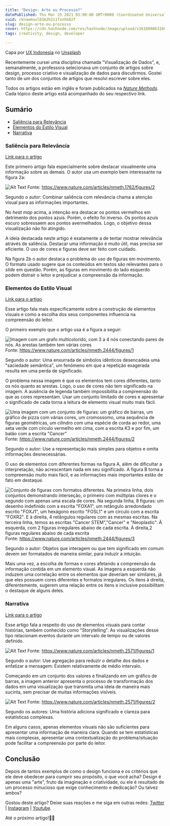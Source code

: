```yaml
---
title: "Design: Arte ou Processo?"
datePublished: Thu Mar 25 2021 03:00:00 GMT+0000 (Coordinated Universal Time)
cuid: cknawmuul03m2h2s1fxnhb82f
slug: design-arte-ou-processo
cover: https://cdn.hashnode.com/res/hashnode/image/upload/v1618008631602/DvMIztlj_.png
tags: creativity, design, developer

---
```


<span>Capa por <a href="https://unsplash.com/@uxindo?utm_source=unsplash&amp;utm_medium=referral&amp;utm_content=creditCopyText">UX Indonesia</a> no <a href="https://unsplash.com/s/photos/design-process?utm_source=unsplash&amp;utm_medium=referral&amp;utm_content=creditCopyText">Unsplash</a></span>

Recentemente cursei uma disciplina chamada "Visualização de Dados", e, semanalmente, a professora selecionava um conjunto de artigos sobre design, processo criativo e visualização de dados para discutirmos. Gostei tanto de um dos conjuntos de artigos que resolvi escrever sobre eles.

Todos os artigos estão em inglês e foram publicados na <i>[Nature Methods](https://www.nature.com/nmeth/)</i>. Cada tópico deste artigo está acompanhado do seu respectivo link.

## Sumário

- [Saliência para Relevância](#saliência-para-relevância)
- [Elementos do Estilo Visual](#elementos-do-estilo-visual)
- [Narrativa](#narrativa)

### Saliência para Relevância

[Link para o artigo](https://www.nature.com/articles/nmeth.1762)

Este primeiro artigo fala especialmente sobre destacar visualmente uma informação sobre as demais. O autor usa um exemplo bem interessante na figura 2a:

![Alt Text](https://dev-to-uploads.s3.amazonaws.com/uploads/articles/di7asonv8csnqvrjoz67.png)
Fonte: https://www.nature.com/articles/nmeth.1762/figures/2

Segundo o autor: Combinar saliência com relevância chama a atenção visual para as informações importantes.

No <i>heat map</i> acima, a intenção era destacar os pontos vermelhos em detrimento dos pontos azuis. Porém, o efeito foi inverso. Os pontos azuis escuro sobressaem aos pontos avermelhados. Logo, o objetivo dessa visualização não foi atingido.

A ideia destacada neste artigo é exatamente a de tentar mostrar relevância através de saliência. Destacar uma informação é muito útil, mas precisa ser eficiente. O uso de cores e figuras deve ser feito com cuidado.

Na figura 2b o autor destaca o problema do uso de figuras em movimento. O formato usado sugere que os conteúdos em textos são relevantes para o <i>slide</i> em questão. Porém, as figuras em movimento do lado esquerdo podem distrair o leitor e prejudicar a compreensão da informação.

### Elementos do Estilo Visual

[Link para o artigo](https://www.nature.com/articles/nmeth.2444)

Esse artigo fala mais especificamente sobre a construção de elementos visuais e como a escolha dos seus componentes influencia na compreensão do leitor.

O primeiro exemplo que o artigo usa é a figura a seguir:

![Imagem com um grafo multicolorido, com 3 a 4 nós conectando pares de nós. As arestas também tem várias cores](https://dev-to-uploads.s3.amazonaws.com/uploads/articles/5aj3ycr4y415vi5cqtym.png)
Fonte: https://www.nature.com/articles/nmeth.2444/figures/1

Segundo o autor: Uma enxurrada de símbolos idênticos desencadeia uma "saciedade semântica", um fenômeno em que a repetição exagerada resulta em uma perda de significado.

O problema nessa imagem é que os elementos tem cores diferentes, tanto os nós quanto as arestas. Logo, o uso de cores não tem significado na imagem. A ausência de legenda também impossibilita a compreensão do que as cores representam. Usar um conjunto limitado de cores e apresentar o significado de cada torna a leitura de elemento visual muito mais fácil.

![Uma imagem com um conjunto de figuras: um gráfico de barras, um gráfico de pizza com várias cores, um cromossomo, uma sequência de figuras geométricas, um cilindro com uma espécie de corda ao redor, uma seta verde com círculo vermelho em cima, com a escrita K3 e por fim, um balão com a escrita "Cancer"](https://dev-to-uploads.s3.amazonaws.com/uploads/articles/ofvfjkteerh6ey4cyj4l.png)
Fonte: https://www.nature.com/articles/nmeth.2444/figures/2

Segundo o autor: Use a representação mais simples para objetos e omita informações desnecessárias.

O uso de elementos com diferentes formas na figura A, além de dificultar a interpretação, não acrescentam nada em seu significado. A figura B torna a compreensão muito mais fácil, e as informações mais importantes estão de fato em destaque.

![Conjunto de figuras com formatos diferentes. Na primeira linha, dois conjuntos demonstrando interseção, o primeiro com múltiplas clores e o segundo com apenas uma escala de cores. Na segunda linha, 8 figuras: um desenho indefinido com a escrita "FOXA1", um retângulo arredondado escrito "FOXJ1", um hexágono escrito "FOSL1" e um círculo com a escrita "FOXR2". E à direita, 4 retângulos regulares com as mesmas escritas. Na terceira linha, temos as escritas "Cancer STEM","Cancer" e "Neoplastic". À esquerda, com 2 figuras irregulares abaixo de cada escrita. À direita,2 figuras regulares abaixo de cada escrita](https://dev-to-uploads.s3.amazonaws.com/uploads/articles/jbsl74w5oppdi9jjwrpi.png)
Fonte: https://www.nature.com/articles/nmeth.2444/figures/3

Segundo o autor: Objetos que interagem ou que tem significado em comum devem ser formatados de maneira similar, para induzir a intuição.

Mais uma vez, a escolha de formas e cores afetando a compreensão da informação contida em um elemento visual. As imagens a esquerda não induzem uma correlação entre os elementos que deveriam ser similares, já que eles possuem cores diferentes e formatos irregulares. Os itens à direita, diferentemente, sugerem uma relação entre os itens e inclusive possibilitam o destaque de alguns deles.

### Narrativa
[Link para o artigo](https://www.nature.com/articles/nmeth.2571)

Esse artigo fala a respeito do uso de elementos visuais para contar histórias, também conhecido como "Storytelling". As visualizações desse tipo relacionam eventos durante um intervalo de tempo ou de valores definido.

![Alt Text](https://dev-to-uploads.s3.amazonaws.com/uploads/articles/wo39y0w3g67dt8c2psmg.png)
Fonte: https://www.nature.com/articles/nmeth.2571/figures/1

Segundo o autor: Use agregação para reduzir o detalhe dos dados e enfatizar a mensagem: Existem relativamente de médio intervalo.

Começando em um conjunto dos valores e finalizando em um gráfico de barras, a imagem anterior apresenta o processo de transformação dos dados em uma visualização que transmita uma ideia de maneira mais sucinta, sem precisar de muitas informações visíveis.

![Alt Text](https://dev-to-uploads.s3.amazonaws.com/uploads/articles/2o0ipsxquexgstk2gcfp.png)
Fonte: https://www.nature.com/articles/nmeth.2571/figures/2

Segundo os autores: Uma história adiciona significado e clareza para estatísticas complexas.

Em alguns casos, apenas elementos visuais não são suficientes para apresentar uma informação de maneira clara. Quando se tem estatísticas mais complexas, apresentar uma contextualização do problema/situação pode facilitar a compreensão por parte do leitor.

## Conclusão

Depois de tantos exemplos de como o design funciona e os critérios que ele deve obedecer para cumprir seu propósito, o que você acha? Design é apenas uma "arte", fruto da imaginação e criatividade, ou ele é resultado de um processo minucioso que exige conhecimento e dedicação? Ou talvez ambos?

Gostou deste artigo? Deixe suas reações e me siga em outras redes: [Twitter](https://twitter.com/reisdev) | [Instagram](https://instagram.com/reisdev) | [Youtube](https://youtube.com/reisdev). 

Até o próximo artigo!👋🏽


